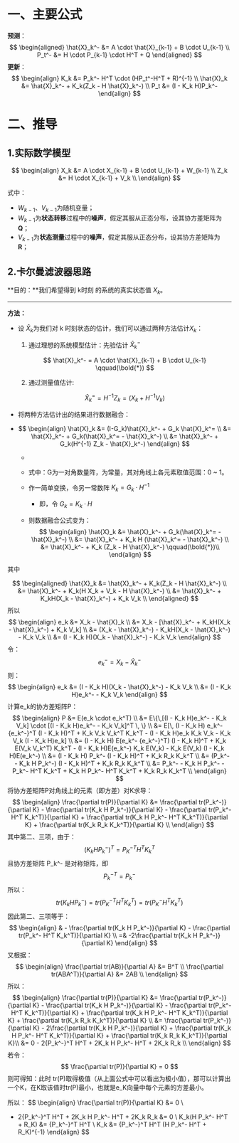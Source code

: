 #  一、主要公式

**预测**：
$$
\begin{aligned}
 \hat{X}_k^- &= A \cdot \hat{X}_{k-1} + B \cdot U_{k-1} \\
 P_t^- &= H \cdot P_{k-1} \cdot H^T + Q
\end{aligned}
$$
**更新**：
$$
\begin{align}
 K_k &= P_k^- H^T \cdot (HP_t^-H^T + R)^{-1} \\
 \hat{X}_k &= \hat{X}_k^- + K_k(Z_k - H \hat{X}_k^-) \\
 P_t &= (I - K_k H)P_k^-
\end{align}
$$

# 二、推导

## 1.实际数学模型

$$
\begin{align}
X_k &= A \cdot X_{k-1} + B \cdot U_{k-1} + W_{k-1}  \\
Z_k &= H \cdot X_{k-1} + V_k  \\
\end{align}
$$

式中：

- $W_{k-1}、V_{k-1}$为随机变量；
- $W_{k-1}$为**状态转移**过程中的**噪声**，假定其服从正态分布，设其协方差矩阵为 **Q**；
- $V_{k-1}$为**状态测量**过程中的**噪声**，假定其服从正态分布，设其协方差矩阵为 **R**；

## 2.卡尔曼滤波器思路

**目的：**我们希望得到 k时刻 的系统的真实状态值 $X_k$。

---

**方法：**

- 设 $\hat{X}_k$为我们对 k 时刻状态的估计，我们可以通过两种方法估计$X_k$：

  1. 通过理想的系统模型估计：先验估计 $\hat{X}_k^-$

  $$
  \hat{X}_k^- = A \cdot \hat{X}_{k-1} + B \cdot U_{k-1}  \qquad(\bold{*})
  $$

  2. 通过测量值估计:

  $$
  \hat{X}_k^= = H^{-1} Z_k = (X_k + H^{-1}V_k)
  $$

- 将两种方法估计出的结果进行数据融合：
  
- 
  $$
  \begin{align}
  \hat{X}_k &= (I-G_k)\hat{X}_k^- + G_k \hat{X}_k^=  \\
            &= \hat{X}_k^- + G_k(\hat{X}_k^= - \hat{X}_k^-)  \\
            &= \hat{X}_k^- + G_k(H^{-1} Z_k - \hat{X}_k^-)
  \end{align}
  $$
  
  - 
  
  - 式中：G为一对角数量阵，为常量，其对角线上各元素取值范围：0 ~ 1。
  
  - 作一简单变换，令另一常数阵 $K_k = G_k \cdot H^{-1}$
  
    - 即，令 $G_k = K_k \cdot H$
  
  - 则数据融合公式变为：
    $$
    \begin{align}
    \hat{X}_k &= \hat{X}_k^- + G_k(\hat{X}_k^= - \hat{X}_k^-)  \\
              &= \hat{X}_k^- + K_k H (\hat{X}_k^= - \hat{X}_k^-)  \\
              &= \hat{X}_k^- + K_k (Z_k - H \hat{X}_k^-)  \qquad(\bold{*})\\
    \end{align}
    $$
    

其中

$$
\begin{aligned}
\hat{X}_k &= \hat{X}_k^- + K_k(Z_k - H \hat{X}_k^-)  \\
          &= \hat{X}_k^- + K_k(H X_k + V_k - H \hat{X}_k^-)  \\
          &= \hat{X}_k^- + K_kH(X_k - \hat{X}_k^-) + K_k V_k  \\
\end{aligned}
$$
所以
$$
\begin{align}
e_k  &= X_k - \hat{X}_k \\
     &= X_k - [\hat{X}_k^- + K_kH(X_k - \hat{X}_k^-) + K_k V_k] \\
     &= (X_k - \hat{X}_k^-) - K_kH(X_k - \hat{X}_k^-) - K_k V_k \\
     &= (I - K_k H)(X_k - \hat{X}_k^-) - K_k V_k
\end{align}
$$
令：
$$
e_k^- = X_k - \hat{X}_k^-
$$
则：
$$
\begin{align}
e_k &= (I - K_k H)(X_k - \hat{X}_k^-) - K_k V_k \\
	&= (I - K_k H)e_k^- - K_k V_k
\end{align}
$$
计算e_k的协方差矩阵P：
$$
\begin{align}
P &= E(e_k \cdot e_k^T)  \\
  &= E\{\,[(I - K_k H)e_k^- - K_k V_k] \cdot [(I - K_k H)e_k^- - K_k V_k]^T \, \}  \\
  &= E[\, (I - K_k H) e_k^- {e_k^-}^T (I - K_k H)^T + K_k V_k V_k^T K_k^T - (I - K_k H)e_k K_k V_k - K_k V_k (I - K_k H)e_k]  \\
  &= (I - K_k H) E(e_k^- {e_k^-}^T) (I - K_k H)^T + K_k E(V_k V_k^T) K_k^T - (I - K_k H)E(e_k^-) K_k E(V_k) - K_k E(V_k) (I - K_k H)E(e_k^-)  \\
  &= (I - K_k H) P_k^- (I - K_k H)^T + K_k R_k K_k^T  \\
  &= (P_k^- - K_k H P_k^-) (I - K_k H)^T + K_k R_k K_k^T  \\
  &= P_k^- - K_k H P_k^- - P_k^- H^T K_k^T + K_k H P_k^- H^T K_k^T + K_k R_k K_k^T  \\
\end{align}
$$
将协方差矩阵P对角线上的元素（即方差）对K求导：
$$
\begin{align}
\frac{\partial tr(P)}{\partial K} &= \frac{\partial tr(P_k^-)}{\partial K} - \frac{\partial tr(K_k H P_k^-)}{\partial K} - \frac{\partial tr(P_k^- H^T K_k^T)}{\partial K} + \frac{\partial tr(K_k H P_k^- H^T K_k^T)}{\partial K} + \frac{\partial tr(K_k R_k K_k^T)}{\partial K}  \\
\end{align}
$$
其中第二、三项，由于：
$$
{(K_kHP_k^-)}^T = {P_K^-}^T H^T K_k^T
$$
且协方差矩阵 P_k^- 是对称矩阵，即
$$
{P_k^-}^T = P_k^-
$$
所以：
$$
tr(K_kHP_k^-) = tr({P_K^-}^T H^T K_k^T)=tr(P_K^- H^T K_k^T)
$$
因此第二、三项等于：
$$
\begin{align}
 & - \frac{\partial tr(K_k H P_k^-)}{\partial K} - \frac{\partial tr(P_k^- H^T K_k^T)}{\partial K}  \\
=& -2\frac{\partial tr(K_k H P_k^-)}{\partial K}
\end{align}
$$
又根据：
$$
\begin{align}
\frac{\partial tr(AB)}{\partial A} &= B^T  \\
\frac{\partial tr(ABA^T)}{\partial A} &= 2AB  \\
\end{align}
$$
所以：
$$
\begin{align}
\frac{\partial tr(P)}{\partial K} &= \frac{\partial tr(P_k^-)}{\partial K} - \frac{\partial tr(K_k H P_k^-)}{\partial K} - \frac{\partial tr(P_k^- H^T K_k^T)}{\partial K} + \frac{\partial tr(K_k H P_k^- H^T K_k^T)}{\partial K} + \frac{\partial tr(K_k R_k K_k^T)}{\partial K}  \\
&= \frac{\partial tr(P_k^-)}{\partial K} - 2\frac{\partial tr(K_k H P_k^-)}{\partial K} + \frac{\partial tr(K_k H P_k^- H^T K_k^T)}{\partial K} + \frac{\partial tr(K_k R_k K_k^T)}{\partial K}\\
&= 0 - 2{P_k^-}^T H^T + 2K_k H P_k^- H^T + 2K_k R_k  \\
\end{align}
$$
若令：
$$
\frac{\partial tr(P)}{\partial K} = 0
$$
则可得知：此时 tr(P)取得极值（从上面公式中可以看出为极小值），那可以计算出一个K，在K取该值时tr(P)最小，也就是e_K向量中每个元素的方差最小。

所以：
$$
\begin{align}
\frac{\partial tr(P)}{\partial K} &= 0  \\
- 2{P_k^-}^T H^T + 2K_k H P_k^- H^T + 2K_k R_k &= 0  \\
  K_k(H P_k^- H^T + R_K) &= {P_k^-}^T H^T  \\
  K_k &= {P_k^-}^T H^T (H P_k^- H^T + R_K)^{-1}
\end{align}
$$

